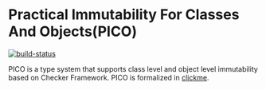 # Practical Immutability For Classes And Objects(PICO)
[![build-status](https://travis-ci.org/opprop/immutability.svg?branch=master)](https://travis-ci.org/opprop/immutability)


PICO is a type system that supports class level and object level immutability based on Checker Framework.
PICO is formalized in [clickme](https://github.com/topnessman/immutability-example/blob/master/Type_Rules.pdf).
